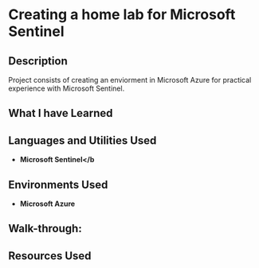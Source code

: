 <h1>Creating a home lab for Microsoft Sentinel</h1>


<h2>Description</h2>
Project consists of creating an enviorment in Microsoft Azure for practical experience with Microsoft Sentinel.
<br />

<h2>What I have Learned</h2>


<h2>Languages and Utilities Used</h2>

- <b>Microsoft Sentinel</b

<h2>Environments Used </h2>

- <b>Microsoft Azure</b>

<h2>Walk-through:</h2>

<h2>Resources Used</h2>



<!--
 ```diff
- text in red
+ text in green
! text in orange
# text in gray
@@ text in purple (and bold)@@
```
